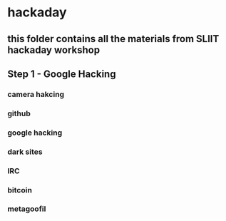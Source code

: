 # hackaday
this folder contains all the materials from SLIIT hackaday workshop
---

## Step 1 - Google Hacking

### camera hakcing

### github
### google hacking
### dark sites
### IRC
### bitcoin
### metagoofil

